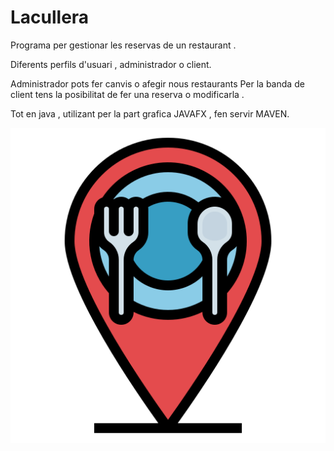 # Lacullera

Programa per gestionar les reservas de un restaurant . 

Diferents perfils d'usuari , administrador o client.

Administrador pots fer canvis o afegir nous restaurants
Per la banda de client tens la posibilitat de fer una reserva o modificarla .

Tot en java , utilizant per la part grafica JAVAFX , fen servir MAVEN.


![Lacullera.png](https://github.com/victor39/Lacullera/blob/master/Lacullera.PNG)
